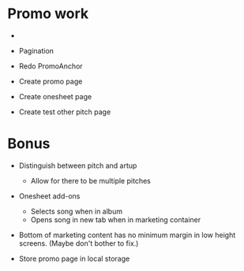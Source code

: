 # Promo work
* 
* Pagination
* Redo PromoAnchor

* Create promo page
* Create onesheet page
* Create test other pitch page

# Bonus
* Distinguish between pitch and artup
    * Allow for there to be multiple pitches

* Onesheet add-ons
    * Selects song when in album
    * Opens song in new tab when in marketing container

* Bottom of marketing content has no minimum margin in low height screens. (Maybe don't bother to fix.)

* Store promo page in local storage